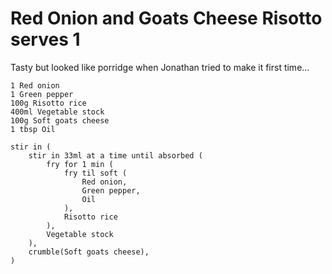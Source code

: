 Red Onion and Goats Cheese Risotto serves 1
===========================================

Tasty but looked like porridge when Jonathan tried to make it first time...

    1 Red onion
    1 Green pepper
    100g Risotto rice
    400ml Vegetable stock
    100g Soft goats cheese
    1 tbsp Oil

    stir in (
        stir in 33ml at a time until absorbed (
            fry for 1 min (
                fry til soft (
                    Red onion,
                    Green pepper,
                    Oil
                ),
                Risotto rice
            ),
            Vegetable stock
        ),
        crumble(Soft goats cheese),
    )
